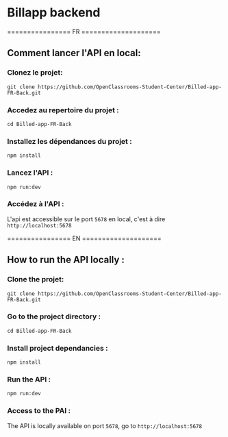 # Billapp backend

================ FR ====================

## Comment lancer l'API en local:

### Clonez le projet:
```
git clone https://github.com/OpenClassrooms-Student-Center/Billed-app-FR-Back.git
```

### Accedez au repertoire du projet :
```
cd Billed-app-FR-Back
```

### Installez les dépendances du projet :

```
npm install
```

### Lancez l'API :

```
npm run:dev
```

### Accédez à l'API :

L'api est accessible sur le port `5678` en local, c'est à dire `http://localhost:5678`


================ EN ====================


## How to run the API locally :


### Clone the projet:
```
git clone https://github.com/OpenClassrooms-Student-Center/Billed-app-FR-Back.git
```

### Go to the project directory :
```
cd Billed-app-FR-Back
```

### Install project dependancies :

```
npm install
```

### Run the API :

```
npm run:dev
```

### Access to the PAI :

The API is locally available on port `5678`, go to `http://localhost:5678`